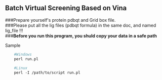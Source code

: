 ## **Batch Virtual Screening Based on Vina**

###Prepare yourself's protein pdbqt and Grid box file.  
###Please put all the lig files (pdbqt formula) in the same doc, and named lig_file !!!  
###**Before you run this program, you shuld copy your data in a safe path**

Sample
```Perl
	#Windows
	perl run.pl
	
	#Linux
	perl -I /path/to/script run.pl
```
